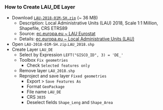 ### How to Create LAU_DE Layer

- Download [`LAU-2018-01M-SH.zip`](https://ec.europa.eu/eurostat/cache/GISCO/geodatafiles/LAU-2018-01M-SH.zip) (~ 36 MB)
  - Description: Local Administrative Units (LAU) 2018, Scale 1:1 Million, Shapefile, CRS ETRS89
  - Source: [ec.europa.eu ~ LAU Eurostat](https://ec.europa.eu/eurostat/web/gisco/geodata/reference-data/administrative-units-statistical-units/lau)
  - Details: [ec.europa.eu ~ Local Administrative Units (LAU)](https://ec.europa.eu/eurostat/web/nuts/local-administrative-units)
- Open `LAU-2018-01M-SH.zip`.`LAU_2018.shp`
- Create Layer `LAU_DE`
  - Select by Expression `LEFT("GISCO_ID", 3) = 'DE_'`
  - Toolbox `Fix geometries`
    - Check `Selected features only`
  - Remove layer `LAU_2018.shp`
  - Reproject and save layer `Fixed geometries`
    - Export > `Save Features As`
    - Format `GeoPackage`
    - File name `LAU_DE`
    - CRS `3035`
    - Deselect fields `Shape_Leng` and `Shape_Area`
